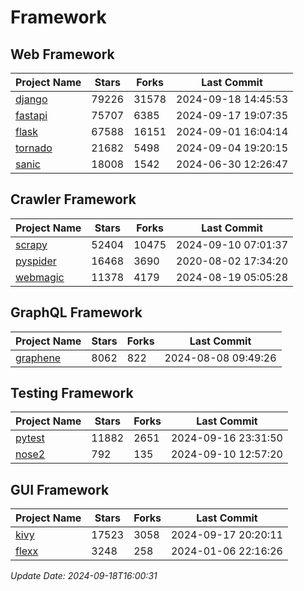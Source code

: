 # Framework

## Web Framework
| Project Name | Stars | Forks | Last Commit |
| ------------ | ----- | ----- | ----------- |
| [django](https://github.com/django/django) | 79226 | 31578 | 2024-09-18 14:45:53 |
| [fastapi](https://github.com/fastapi/fastapi) | 75707 | 6385 | 2024-09-17 19:07:35 |
| [flask](https://github.com/pallets/flask) | 67588 | 16151 | 2024-09-01 16:04:14 |
| [tornado](https://github.com/tornadoweb/tornado) | 21682 | 5498 | 2024-09-04 19:20:15 |
| [sanic](https://github.com/sanic-org/sanic) | 18008 | 1542 | 2024-06-30 12:26:47 |

## Crawler Framework
| Project Name | Stars | Forks | Last Commit |
| ------------ | ----- | ----- | ----------- |
| [scrapy](https://github.com/scrapy/scrapy) | 52404 | 10475 | 2024-09-10 07:01:37 |
| [pyspider](https://github.com/binux/pyspider) | 16468 | 3690 | 2020-08-02 17:34:20 |
| [webmagic](https://github.com/code4craft/webmagic) | 11378 | 4179 | 2024-08-19 05:05:28 |

## GraphQL Framework
| Project Name | Stars | Forks | Last Commit |
| ------------ | ----- | ----- | ----------- |
| [graphene](https://github.com/graphql-python/graphene) | 8062 | 822 | 2024-08-08 09:49:26 |

## Testing Framework
| Project Name | Stars | Forks | Last Commit |
| ------------ | ----- | ----- | ----------- |
| [pytest](https://github.com/pytest-dev/pytest) | 11882 | 2651 | 2024-09-16 23:31:50 |
| [nose2](https://github.com/nose-devs/nose2) | 792 | 135 | 2024-09-10 12:57:20 |

## GUI Framework
| Project Name | Stars | Forks | Last Commit |
| ------------ | ----- | ----- | ----------- |
| [kivy](https://github.com/kivy/kivy) | 17523 | 3058 | 2024-09-17 20:20:11 |
| [flexx](https://github.com/flexxui/flexx) | 3248 | 258 | 2024-01-06 22:16:26 |

*Update Date: 2024-09-18T16:00:31*